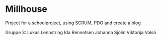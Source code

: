 # Millhouse
Project for a schoolproject, using SCRUM, PDO and create a blog


Gruppe 3:
Lukas Lennstring
Ida Bennetsen
Johanna Sjölin
Viktorija Valsö